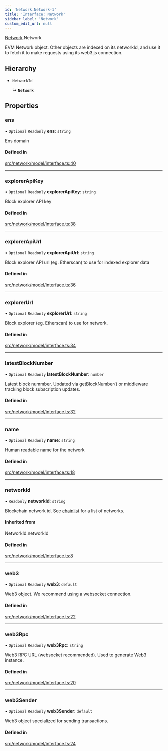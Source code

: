```yaml
---
id: 'Network.Network-1'
title: 'Interface: Network'
sidebar_label: 'Network'
custom_edit_url: null
---
```


[Network](../namespaces/Network.md).Network

EVM Network object.
Other objects are indexed on its networkId, and use it to fetch it to make requests using its web3.js connection.

## Hierarchy

-   `NetworkId`

    ↳ **`Network`**

## Properties

### ens

• `Optional` `Readonly` **ens**: `string`

Ens domain

#### Defined in

[src/network/model/interface.ts:40](https://github.com/leovigna/web3-redux/blob/a7bfc9c/src/network/model/interface.ts#L40)

---

### explorerApiKey

• `Optional` `Readonly` **explorerApiKey**: `string`

Block explorer API key

#### Defined in

[src/network/model/interface.ts:38](https://github.com/leovigna/web3-redux/blob/a7bfc9c/src/network/model/interface.ts#L38)

---

### explorerApiUrl

• `Optional` `Readonly` **explorerApiUrl**: `string`

Block explorer API url (eg. Etherscan) to use for indexed explorer data

#### Defined in

[src/network/model/interface.ts:36](https://github.com/leovigna/web3-redux/blob/a7bfc9c/src/network/model/interface.ts#L36)

---

### explorerUrl

• `Optional` `Readonly` **explorerUrl**: `string`

Block explorer (eg. Etherscan) to use for network.

#### Defined in

[src/network/model/interface.ts:34](https://github.com/leovigna/web3-redux/blob/a7bfc9c/src/network/model/interface.ts#L34)

---

### latestBlockNumber

• `Optional` `Readonly` **latestBlockNumber**: `number`

Latest block nummber. Updated via getBlockNumber() or middleware tracking block subscription updates.

#### Defined in

[src/network/model/interface.ts:32](https://github.com/leovigna/web3-redux/blob/a7bfc9c/src/network/model/interface.ts#L32)

---

### name

• `Optional` `Readonly` **name**: `string`

Human readable name for the network

#### Defined in

[src/network/model/interface.ts:18](https://github.com/leovigna/web3-redux/blob/a7bfc9c/src/network/model/interface.ts#L18)

---

### networkId

• `Readonly` **networkId**: `string`

Blockchain network id.
See [chainlist](https://chainlist.org/) for a list of networks.

#### Inherited from

NetworkId.networkId

#### Defined in

[src/network/model/interface.ts:8](https://github.com/leovigna/web3-redux/blob/a7bfc9c/src/network/model/interface.ts#L8)

---

### web3

• `Optional` `Readonly` **web3**: `default`

Web3 object. We recommend using a websocket connection.

#### Defined in

[src/network/model/interface.ts:22](https://github.com/leovigna/web3-redux/blob/a7bfc9c/src/network/model/interface.ts#L22)

---

### web3Rpc

• `Optional` `Readonly` **web3Rpc**: `string`

Web3 RPC URL (websocket recommended). Used to generate Web3 instance.

#### Defined in

[src/network/model/interface.ts:20](https://github.com/leovigna/web3-redux/blob/a7bfc9c/src/network/model/interface.ts#L20)

---

### web3Sender

• `Optional` `Readonly` **web3Sender**: `default`

Web3 object specialized for sending transactions.

#### Defined in

[src/network/model/interface.ts:24](https://github.com/leovigna/web3-redux/blob/a7bfc9c/src/network/model/interface.ts#L24)
